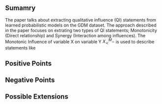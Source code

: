 ## Sumamry
The paper talks about extracting qualitative influence (QI) statements from learned probabilistic models on the GDM dataset. 
The approach described in the paper focuses on extrating two types of QI statements; Monotonicity (Direct relationship) and Synergy (Interaction among influences). The Monotonic Influence of variable X on variable Y $X_{\prec}^M-$ is used to describe statements like 

## Positive Points
## Negative Points
## Possible Extensions
